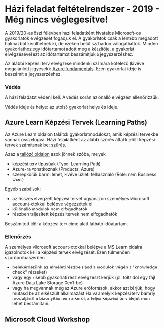 # Házi feladat feltételrendszer - 2019 - Még nincs véglegesítve!

A 2019/20-as őszi félévben házi feladatként hivatalos Microsoft-os gyakorlatok elvégzését fogadjuk el. A gyakorlatok csak a lentebb megadott halmazból kerülhetnek ki, de ezeken belül szabadon válogathattok. Minden gyakorlathoz egy időtartamot adott meg a készítője, a gyakorlat elvégzésével ezt az időtartamot beszámítjuk a jegyszerzéshez. 

Az alábbi képzési terv elvégzése mindenki számára kötelező (kivéve megajánlott jegyesek): [Azure fundamentals](https://docs.microsoft.com/en-us/learn/paths/azure-fundamentals/). Ezen gyakorlat ideje is beszámít a jegyszerzéshez.

### Védés
A házi feladatot védeni kell. A védés során az önálló elvégzést ellenőrizzük.

Védés ideje és helye: az utolsó gyakorlat helye és ideje.

## Azure Learn Képzési Tervek (Learning Paths)
Az Azure Learn oldalon találtok gyakorlatmodulokat, amik képzési tervekbe vannak összefogva. Házi feladatként az alábbi szűrés által kijelölt képzési tervek számítanak be: [szűrés](https://docs.microsoft.com/en-us/learn/browse/?products=azure&resource_type=learning%20path&roles=business-analyst%2Cdata-scientist%2Cai-engineer%2Cdeveloper%2Cdevops-engineer%2Csolution-architect%2Cadministrator%2Cdata-engineer).

Azaz a [tallózó oldalon](https://docs.microsoft.com/en-us/learn/browse/) azok jönnek szóba, melyek
- képzési terv típusúak (Type: Learning Path)
- Azure-ra vonatkoznak (Products: Azure)
- szerepkörük bármi lehet, kivéve üzleti felhasználó (Role: nem Business User)

Egyéb szabályok:
- az összes elvégzett képzési tervet ugyanazon személyes Microsoft account-otokkal belépve végezzétek el
- különálló modulok nem elfogadhatók
- részben teljesített képzési tervek nem elfogadhatók

Beszámított idő: a képzési terv címe alatt látható időatartam.

### Ellenőrzés
A személyes Microsoft account-otokkal belépve a MS Learn oldalra igazolnotok kell a képzési tervek elvégzését.
Ezen túlmenően szúrópróbaszerűen 
  - belekérdezünk az elméleti részbe (lásd a modulok végén a "knowledge check" részeket) 
  - vagy egy kisebb gyakorlati rész elvégzését kérjük (pl. tölts döl egy fájl Azure Data Lake Storage Gen1-be)
  - vagy ha megvannak még az Azure erőforrások, akkor azt kérjük, hogy mutasd be az elkészült alkalmazást
Ha valamelyik képzési terv bámrly moduljánál a bizonyítás nem sikerül, a teljes képzési terv idejét nem lehet beszámítani.

## Microsoft Cloud Workshop


 
 
